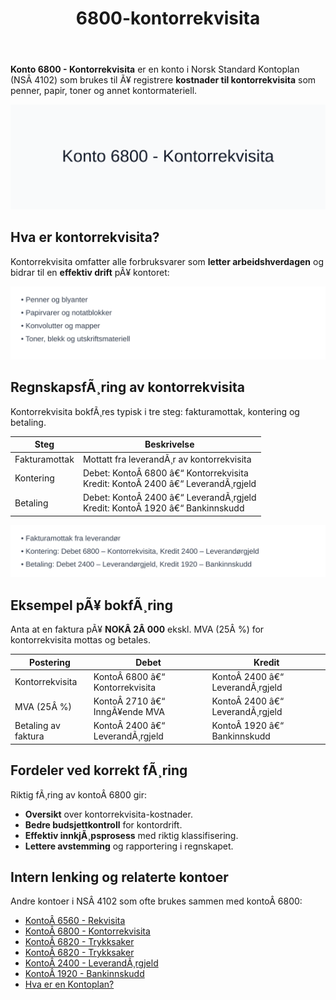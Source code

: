 ﻿---
title: "6800-kontorrekvisita"
meta_title: "6800-kontorrekvisita"
meta_description: '**Konto 6800 - Kontorrekvisita** er en konto i Norsk Standard Kontoplan (NSÂ 4102) som brukes til Ã¥ registrere **kostnader til kontorrekvisita** som penner, pa...'
slug: 6800-kontorrekvisita
type: blog
layout: pages/single
---

**Konto 6800 - Kontorrekvisita** er en konto i Norsk Standard Kontoplan (NSÂ 4102) som brukes til Ã¥ registrere **kostnader til kontorrekvisita** som penner, papir, toner og annet kontormateriell.

![Illustrasjon av konto 6800 Kontorrekvisita](6800-kontorrekvisita-image.svg)

## Hva er kontorrekvisita?

Kontorrekvisita omfatter alle forbruksvarer som **letter arbeidshverdagen** og bidrar til en **effektiv drift** pÃ¥ kontoret:

![Typer kontorrekvisita](kontorrekvisita-typer.svg)

## RegnskapsfÃ¸ring av kontorrekvisita

Kontorrekvisita bokfÃ¸res typisk i tre steg: fakturamottak, kontering og betaling.

| Steg            | Beskrivelse                                               |
|-----------------|-----------------------------------------------------------|
| Fakturamottak   | Mottatt fra leverandÃ¸r av kontorrekvisita                 |
| Kontering       | Debet: KontoÂ 6800 â€“ Kontorrekvisita<br>Kredit: KontoÂ 2400 â€“ LeverandÃ¸rgjeld |
| Betaling        | Debet: KontoÂ 2400 â€“ LeverandÃ¸rgjeld<br>Kredit: KontoÂ 1920 â€“ Bankinnskudd |

![BokfÃ¸ringsprosess kontorrekvisita](kontorrekvisita-bokforing.svg)

## Eksempel pÃ¥ bokfÃ¸ring

Anta at en faktura pÃ¥ **NOKÂ 2Â 000** ekskl. MVA (25Â %) for kontorrekvisita mottas og betales.

| Postering             | Debet                      | Kredit                         |
|-----------------------|----------------------------|--------------------------------|
| Kontorrekvisita       | KontoÂ 6800 â€“ Kontorrekvisita | KontoÂ 2400 â€“ LeverandÃ¸rgjeld |
| MVA (25Â %)            | KontoÂ 2710 â€“ InngÃ¥ende MVA  | KontoÂ 2400 â€“ LeverandÃ¸rgjeld |
| Betaling av faktura   | KontoÂ 2400 â€“ LeverandÃ¸rgjeld | KontoÂ 1920 â€“ Bankinnskudd    |

## Fordeler ved korrekt fÃ¸ring

Riktig fÃ¸ring av kontoÂ 6800 gir:

* **Oversikt** over kontorrekvisita-kostnader.
* **Bedre budsjettkontroll** for kontordrift.
* **Effektiv innkjÃ¸psprosess** med riktig klassifisering.
* **Lettere avstemming** og rapportering i regnskapet.

## Intern lenking og relaterte kontoer

Andre kontoer i NSÂ 4102 som ofte brukes sammen med kontoÂ 6800:

* [KontoÂ 6560 - Rekvisita](/blogs/kontoplan/6560-rekvisita "KontoÂ 6560 - Rekvisita")
* [KontoÂ 6800 - Kontorrekvisita](/blogs/kontoplan/6800-kontorrekvisita "KontoÂ 6800 - Kontorrekvisita")
* [KontoÂ 6820 - Trykksaker](/blogs/kontoplan/6820-trykksaker "KontoÂ 6820 - Trykksaker")
* [KontoÂ 6820 - Trykksaker](/blogs/kontoplan/6820-trykksaker "KontoÂ 6820 - Trykksaker")
* [KontoÂ 2400 - LeverandÃ¸rgjeld](/blogs/kontoplan/2400-leverandorgjeld "KontoÂ 2400 - LeverandÃ¸rgjeld")
* [KontoÂ 1920 - Bankinnskudd](/blogs/kontoplan/1920-bankinnskudd "KontoÂ 1920 - Bankinnskudd")
* [Hva er en Kontoplan?](/blogs/regnskap/hva-er-kontoplan "Hva er en Kontoplan? Komplett Guide til Kontoplaner i Norsk Regnskap")
